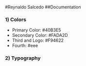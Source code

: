 #Reynaldo Salcedo
##Documentation
### 1) Colors
* Primary Color: #40B3E5
* Secondary Color: #FADA2D
* Third and Logo: #F94622
* Fourth: #eee
### 2) Typography
